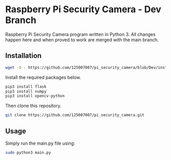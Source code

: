 # Raspberry Pi Security Camera - Dev Branch

Raspberry Pi Security Camera program written in Python 3.
All changes happen here and when proved to work are merged with the main branch.

## Installation

```bash
wget -O - https://github.com/125007007/pi_security_camera/blob/Dev/install.sh | bash
```

Install the required packages below.
```bash
pip3 install flask
pip3 install numpy
pip3 install opencv-python
```

Then clone this repository.
```bash
git clone https://github.com/125007007/pi_security_camera.git
```

## Usage

Simply run the main.py file using:
```bash 
sudo python3 main.py
``` 
